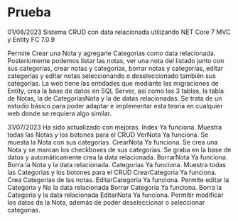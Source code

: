 # Prueba
01/08/2023 Sistema CRUD con data relacionada utilizando NET Core 7 MVC y Entity FC 7.0.9

Permite Crear una Nota y agregarle Categorias como data relacionada.  
Posteriomente podemos listar las notas, ver una nota del listado junto con sus categorías, crear notas y categorías, borrar notas y categorías, editar categorías y editar notas seleccionando o deseleccionado también sus categorías.
La web tiene las entidades que mediante las migraciones de Entity, crea la base de datos en SQL Server, así como las 3 tablas, la tabla de Notas, la de CategoríasNota y la de datas relacionadas.
Se trata de un estudio básico para poder adaptar e implementar esta teoría en cualquier web donde se requiera algo similar.


31/07/2023 Ha sido actualizado con mejoras.
Index              Ya funciona. Muestra todas las Notas y los botones para el CRUD
VerNota            Ya funciona. Se muesta la Nota con sus categorías.
CrearNota          Ya funciona. Se crea una Nota y se marcan los checkboxes de sus categorias. Se graba en la base de datos y automáticamente crea la data relacionada.
BorrarNota         Ya funciona. Borra la Nota y la data relacionada.
Categorias         Ya funciona. Muestra todas las Categorias y los botones para el CRUD
CrearCategoria     Ya funciona. Crea Categorias de las notas.
EditarCategoria    Ya funciona. Permite editar la Categoria y No la data relacionada
Borrar Categoria   Ya funciona. Borra la Categoria y la data relacionada
EditarNota         Ya funciona. Permitir modificar los datos de la Nota, además de poder deseleccionar o seleccionar categorias.






